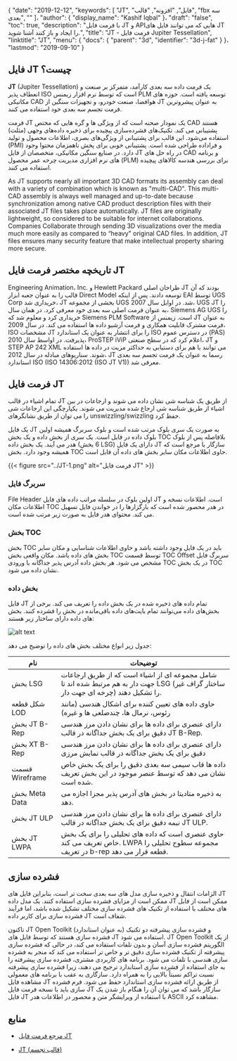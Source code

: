 {
  "date": "2019-12-12",
  "keywords": [
"JT",
"فایل",
"افزونه",
"قالب",
"fbx سه بعدی",
""
]،
  "author": {
    "display_name": "Kashif Iqbal"
}،
  "draft": "false",
  "toc": true,
  "description": "با فرمت فایل JT و APIهایی که می توانند فایل های JT را ایجاد و باز کنند آشنا شوید.",
  "title": "JT - فرمت فایل Jupiter Tessellation",
  "linktitle": "JT",
  "menu": {
    "docs": {
      "parent": "3d",
      "identifier": "3d-j-fat"
}
}،
  "lastmod": "2019-09-10"
}

## فایل JT چیست؟

**JT** (Jupiter Tessellation) یک فرمت داده سه بعدی کارآمد، متمرکز بر صنعت و انعطاف پذیر ISO است که توسط نرم افزار زیمنس PLM توسعه یافته است. حوزه های مکانیکی CAD هوافضا، صنعت خودرو، و تجهیزات سنگین از JT به عنوان پیشروترین فرمت تجسم سه بعدی خود استفاده می کنند.

فرمت JT یک نمودار صحنه است که از ویژگی ها و گره هایی که مختص CAD هستند پشتیبانی می کند. تکنیک‌های فشرده‌سازی پیچیده برای ذخیره داده‌های وجهی (مثلث) استفاده می‌شود. این قالب برای پشتیبانی از ویژگی‌های بصری، اطلاعات محصول و تولید (PMI) و فراداده طراحی شده است. پشتیبانی خوبی برای پخش ناهمزمان محتوا وجود دارد. در صنایع سنگین مکانیکی، متخصصان از فایل JT در راه حل های CAD و برنامه های نرم افزاری مدیریت چرخه عمر محصول (PLM) برای بررسی هندسه کالاهای پیچیده استفاده می کنند.

As JT supports nearly all important 3D CAD formats its assembly can deal with a variety of combination which is known as "multi-CAD". This multi-CAD assembly is always well managed and up-to-date because synchronization among native CAD product description files with their associated JT files takes place automatically. JT files are originally lightweight, so considered to be suitable for internet collaborations. Companies Collaborate through sending 3D visualizations over the media much more easily as compared to “heavy" original CAD files. In addition, JT files ensures many security feature that make intellectual property sharing more secure.

## تاریخچه مختصر فرمت فایل JT

Engineering Animation، Inc. و Hewlett Packard طراحان اصلی JT بودند که آن قالب را به عنوان جعبه ابزار Direct Model توسعه دادند. پس از اینکه EAI توسط UGS Corp خریداری شد، JT بخشی از مجموعه UGS شد. در اوایل سال 2007، UGS JT را به عنوان فرمت اصلی سه بعدی خود معرفی کرد. در همان سال، Siemens AG UGS را خریداری کرد و معلوم شد که Siemens PLM Software است. زیمنس از JT به عنوان فرمت مشترک قابلیت همکاری و فرمت آرشیو داده ها استفاده می کند. در سال 2009، ISO مشخصات JT را برای انتشار به عنوان یک استاندارد ISO در دسترس عموم (PAS) پذیرفت. در اواسط سال 2010، ProSTEP iViP اعلام کرد که در سطح صنعتی، JT و STEP AP 242 XML می توانند با هم برای دستیابی به حداکثر مزیت در داده ها استفاده شوند. سناریوهای مبادله در سال 2012، JT رسما به عنوان یک فرمت تجسم سه بعدی استاندارد ISO (ISO 14306:2012 (ISO JT V1)) معرفی شد.

## فرمت فایل JT ##

تمام اشیاء در قالب JT از طریق یک شناسه شی نشان داده می شوند و ارجاعات در بین اشیاء از طریق شناسه شی ارجاع شده مدیریت می شوند. یکپارچگی این ارجاعات شی را می توان از طریق نشانگرهای unswizzling/swizzling حفظ کرد.

یک فایل JT به صورت یک سری بلوک مرتب شده است و بلوک سربرگ همیشه اولین بلوک داده در فایل است. یک سری از بخش داده و یک بخش TOC بلافاصله پس از بلوک هدر می آیند. یک بخش داده (6 بخش LSG) دارای یک فایل JT سازگار با مرجع است که همیشه وجود دارد. بخش TOC حاوی اطلاعات مکان سایر بخش های داده آن فایل است.

{{< figure src="../JT-1.png" alt="فرمت فایل JT" >}}

### سربرگ فایل ###

File Header اولین بلوک در سلسله مراتب داده های فایل JT است. اطلاعات نسخه و اطلاعات مکان TOC در هدر محصور شده است که بارگزارها را در خواندن فایل تسهیل می کند. محتوای هدر فایل به صورت زیر مرتب شده است.

### بخش TOC ###

بخش TOC باید در یک فایل وجود داشته باشد و حاوی اطلاعات شناسایی و مکان سایر بخش های داده باشد. مکان واقعی بخش TOC توسط قسمت TOC Offset سربرگ فایل مشخص می شود. هر بخش داده آدرس پذیر جداگانه با ورودی TOC در یک بخش TOC نشان داده می شود.

### بخش داده ###

فایل JT تمام داده های ذخیره شده در یک بخش داده را تعریف می کند. برخی از بخش‌های داده می‌توانند تمام بایت‌های داده باقی‌مانده در بخش را فشرده کنند. بخش های داده دارای ساختار زیر هستند:

![alt text](../JT-2.png "JT Data Segment")

جدول زیر انواع مختلف بخش های داده را توضیح می دهد:

|نام|توضیحات
---|---|
|بخش LSG|شامل مجموعه ای از اشیاء است که از طریق ارجاعات جهت دار به هم مرتبط شده اند تا LSG (ساختار گراف غیر چرخه ای جهت دار) را تشکیل دهند.
|شکل قطعه LOD|حاوی داده های تعیین کننده برای اشکال هندسی (مانند رئوس، نرمال ها، چندضلعی ها و غیره)
|بخش JT B-Rep|دارای عنصری برای داده ها برای نشان دادن مرز هندسی دقیق برای یک بخش جداگانه در قالب JT B-Rep.
|بخش XT B-Rep|دارای عنصری برای داده ها برای نشان دادن مرز هندسی دقیق برای یک بخش جداگانه در قالب نمایش مرزی
|قسمت Wireframe|داده ها قاب سیمی سه بعدی دقیق را برای یک بخش خاص نشان می دهد که توسط عنصر موجود در این بخش تعریف شده است.
|بخش Meta Data|به ذخیره متادیتا در بخش های آدرس پذیر مجزا اجازه می دهد.
|بخش JT ULP|دارای عنصری برای داده ها برای نشان دادن مرز هندسی نیمه دقیق برای یک بخش جداگانه در قالب JT ULP.
| بخش JT LWPA|حاوی عنصری است که داده های تحلیلی را برای یک بخش خاص تعریف می کند. LWPA مجموعه سطوح تحلیلی را در تعریف b-rep قطعه قرار می دهد.

## فشرده سازی ##

الزامات انتقال و ذخیره سازی مدل های سه بعدی سخت تر است، بنابراین فایل های JT ممکن است از مزایای فشرده سازی استفاده کنند. یک مدل داده JT ممکن است از فایل های مختلف با استفاده از تکنیک های فشرده سازی مختلف تشکیل شده باشد، اما فرآیند فشرده سازی برای کاربر داده JT شفاف است.

تاکنون JT Open Toolkit (به عنوان استاندارد) و فشرده سازی پیشرفته دو تکنیک فشرده سازی هستند که توسط فایل های JT استفاده می شود. JT Open Toolkit از یک الگوریتم فشرده سازی آسان و بدون تلفات استفاده می کند، در حالی که فشرده سازی پیشرفته از تکنیک فشرده سازی دقیق تر و خاص تر استفاده می کند که منجر به فشرده سازی هندسی با تلفات می شود. برنامه های کاربردی مشتری، فشرده سازی پیشرفته را به جای استفاده از فشرده سازی استاندارد ترجیح می دهند، زیرا فشرده سازی پیشرفته نسبت تراکم نسبتاً بالایی را به همراه دارد. سازگاری به عقب با برنامه های معمولی مشاهده فایل JT از طریق ارائه فشرده سازی استاندارد حفظ می شود. فرم فشرده سازی باید با نسخه فرمت فایل JT سازگار باشد که می توان آن را هنگام باز شدن یک فایل JT با استفاده از ویرایشگر متن و محصور در اطلاعات هدر ASCII مشاهده کرد.

## منابع ##

* [مرجع فرمت فایل JT](https://www.plm.automation.siemens.com/en_us/Images/JT-v10-file-format-reference-rev-B_tcm1023-233786.pdf)

* [JT (قالب تجسم)](https://en.wikipedia.org/wiki/JT_(visualization_format)#Data_model)



